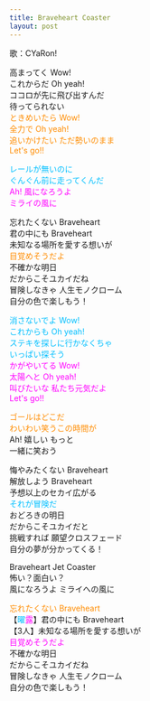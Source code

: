 ```yaml
---
title: Braveheart Coaster
layout: post
---
```

歌：CYaRon!

<p>高まってく Wow!<br />
これからだ Oh yeah!<br />
ココロが先に飛び出すんだ<br />
待ってられない<br />
<font color="darkorange">ときめいたら Wow!<br />
全力で Oh yeah!<br />
追いかけたい ただ勢いのまま<br />
Let's go!!</font></p>

<p><font color="deepskyblue">レールが無いのに<br />
ぐんぐん前に走ってくんだ</font><br />
<font color="magenta">Ah! 風になろうよ<br />
ミライの風に</font></p>

<p>忘れたくない Braveheart<br />
君の中にも Braveheart<br />
未知なる場所を愛する想いが<br />
<font color="darkorange">目覚めそうだよ</font><br />
不確かな明日<br />
だからこそユカイだね<br />
冒険しなきゃ 人生モノクローム<br />
自分の色で楽しもう！</p>

<p><font color="deepskyblue">消さないでよ Wow!<br />
これからも Oh yeah!<br />
ステキを探しに行かなくちゃ<br />
いっぱい探そう</font><br />
<font color="magenta">かがやいてる Wow!<br />
太陽へと Oh yeah!<br />
叫びたいな 私たち元気だよ<br />
Let's go!!</font></p>

<p><font color="darkorange">ゴールはどこだ<br />
わいわい笑うこの時間が</font><br />
Ah! 嬉しい もっと<br />
一緒に笑おう</p>

<p>悔やみたくない Braveheart<br />
解放しよう Braveheart<br />
予想以上のセカイ広がる<br />
<font color="deepskyblue">それが冒険だ</font><br />
おどろきの明日<br />
だからこそユカイだと<br />
挑戦すれば 願望クロスフェード<br />
自分の夢が分かってくる！</p>

<p>Braveheart Jet Coaster<br />
怖い？面白い？<br />
風になろうよ ミライへの風に</p>

<p><font color="darkorange">忘れたくない Braveheart</font><br />
【<font color="deepskyblue">曜</font><font color="magenta">露</font>】君の中にも Braveheart<br />
【3人】未知なる場所を愛する想いが<br />
<font color="magenta">目覚めそうだよ</font><br />
不確かな明日<br />
だからこそユカイだね<br />
冒険しなきゃ 人生モノクローム<br />
自分の色で楽しもう！</p>